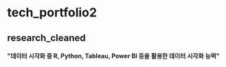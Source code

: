 # tech_portfolio2 

## research_cleaned

#### "데이터 시각화 중 R, Python, Tableau, Power BI 등을 활용한 데이터 시각화 능력"

